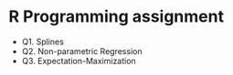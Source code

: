 # R Programming assignment

* Q1. Splines
* Q2. Non-parametric Regression
* Q3. Expectation-Maximization
